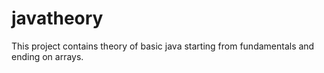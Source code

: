 # javatheory
This project contains theory of basic java starting from fundamentals and ending on arrays.
